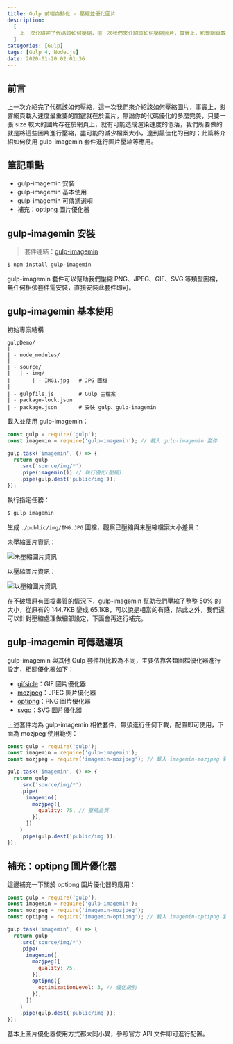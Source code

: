 ```yaml
---
title: Gulp 前端自動化 - 壓縮並優化圖片
description:
  [
    上一次介紹完了代碼該如何壓縮，這一次我們來介紹該如何壓縮圖片，事實上，影響網頁載入速度最重要的關鍵就在於圖片，無論你的代碼優化的多麼完美，只要一張 size 較大的圖片存在於網頁上，就有可能造成渲染速度的低落，我們所要做的就是將這些圖片進行壓縮，盡可能的減少檔案大小，達到最佳化的目的。此篇將介紹如何使用 gulp-imagemin 套件進行圖片壓縮等應用。,
  ]
categories: [Gulp]
tags: [Gulp 4, Node.js]
date: 2020-01-20 02:01:36
---
```


## 前言

上一次介紹完了代碼該如何壓縮，這一次我們來介紹該如何壓縮圖片，事實上，影響網頁載入速度最重要的關鍵就在於圖片，無論你的代碼優化的多麼完美，只要一張 size 較大的圖片存在於網頁上，就有可能造成渲染速度的低落，我們所要做的就是將這些圖片進行壓縮，盡可能的減少檔案大小，達到最佳化的目的；此篇將介紹如何使用 gulp-imagemin 套件進行圖片壓縮等應用。

## 筆記重點

- gulp-imagemin 安裝
- gulp-imagemin 基本使用
- gulp-imagemin 可傳遞選項
- 補充：optipng 圖片優化器

## gulp-imagemin 安裝

> 套件連結：[gulp-imagemin](https://www.npmjs.com/package/gulp-imagemin)

```bash
$ npm install gulp-imagemin
```

gulp-imagemin 套件可以幫助我們壓縮 PNG、JPEG、GIF、SVG 等類型圖檔，無任何相依套件需安裝，直接安裝此套件即可。

## gulp-imagemin 基本使用

初始專案結構

```plain
gulpDemo/
|
| - node_modules/
|
| - source/
|   | - img/
|       | - IMG1.jpg   # JPG 圖檔
|
| - gulpfile.js        # Gulp 主檔案
| - package-lock.json
| - package.json       # 安裝 gulp、gulp-imagemin
```

載入並使用 gulp-imagemin：

```js
const gulp = require('gulp');
const imagemin = require('gulp-imagemin'); // 載入 gulp-imagemin 套件

gulp.task('imagemin', () => {
  return gulp
    .src('source/img/*')
    .pipe(imagemin()) // 執行優化(壓縮)
    .pipe(gulp.dest('public/img'));
});
```

執行指定任務：

```bash
$ gulp imagemin
```

生成 `./public/img/IMG.JPG` 圖檔，觀察已壓縮與未壓縮檔案大小差異：

未壓縮圖片資訊：

<img src="https://i.imgur.com/grzZrmK.png" alt="未壓縮圖片資訊">

以壓縮圖片資訊：

<img src="https://i.imgur.com/EiWGpcr.png" alt="以壓縮圖片資訊">

在不破壞原有圖檔畫質的情況下，gulp-imagemin 幫助我們壓縮了整整 50% 的大小，從原有的 144.7KB 變成 65.1KB，可以說是相當的有感，除此之外，我們還可以針對壓縮處理做細部設定，下面會再進行補充。

## gulp-imagemin 可傳遞選項

gulp-imagemin 與其他 Gulp 套件相比較為不同，主要依靠各類圖檔優化器進行設定，相關優化器如下：

- [gifsicle](https://github.com/imagemin/imagemin-gifsicle)：GIF 圖片優化器
- [mozjpeg](https://github.com/imagemin/imagemin-mozjpeg)：JPEG 圖片優化器
- [optipng](https://github.com/imagemin/imagemin-optipng)：PNG 圖片優化器
- [svgo](https://github.com/imagemin/imagemin-svgo)：SVG 圖片優化器

上述套件均為 gulp-imagemin 相依套件，無須進行任何下載，配置即可使用，下面為 mozjpeg 使用範例：

```js
const gulp = require('gulp');
const imagemin = require('gulp-imagemin');
const mozjpeg = require('imagemin-mozjpeg'); // 載入 imagemin-mozjpeg 套件

gulp.task('imagemin', () => {
  return gulp
    .src('source/img/*')
    .pipe(
      imagemin([
        mozjpeg({
          quality: 75, // 壓縮品質
        }),
      ])
    )
    .pipe(gulp.dest('public/img'));
});
```

## 補充：optipng 圖片優化器

這邊補充一下關於 optipng 圖片優化器的應用：

```js
const gulp = require('gulp');
const imagemin = require('gulp-imagemin');
const mozjpeg = require('imagemin-mozjpeg');
const optipng = require('imagemin-optipng'); // 載入 imagemin-optipng 套件

gulp.task('imagemin', () => {
  return gulp
    .src('source/img/*')
    .pipe(
      imagemin([
        mozjpeg({
          quality: 75,
        }),
        optipng({
          optimizationLevel: 3, // 優化級別
        }),
      ])
    )
    .pipe(gulp.dest('public/img'));
});
```

基本上圖片優化器使用方式都大同小異，參照官方 API 文件即可進行配置。
